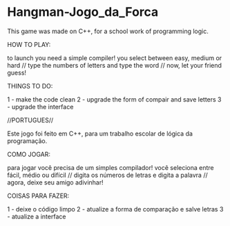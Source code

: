 # Hangman-Jogo_da_Forca

This game was made on C++, for a school work of programming logic.

HOW TO PLAY: 

to launch you need a simple compiler! 
you select between easy, medium or hard // type the numbers of letters and type the word // now, let your friend guess!

THINGS TO DO: 

1 - make the code clean 
2 - upgrade the form of compair and save letters
3 - upgrade the interface

//PORTUGUES//

Este jogo foi feito em C++, para um trabalho escolar de lógica da programação.

COMO JOGAR:

para jogar você precisa de um simples compilador!
você seleciona entre fácil, médio ou difícil // digita os números de letras e digita a palavra // agora, deixe seu amigo adivinhar!

COISAS PARA FAZER:

1 - deixe o código limpo
2 - atualize a forma de comparação e salve letras
3 - atualize a interface
